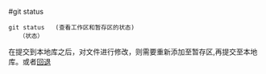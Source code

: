 #git status

    git status   (查看工作区和暂存区的状态)  
       （状态）  

在提交到本地库之后，对文件进行修改，则需要重新添加至暂存区,再提交至本地库。或者<u>回退</u> 